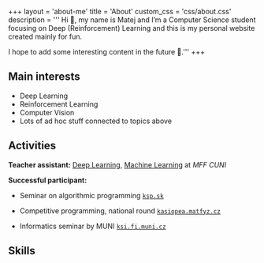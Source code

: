 +++
layout = 'about-me'
title = 'About'
custom_css = 'css/about.css'
description = '''
Hi 👋, my name is Matej and I’m a Computer Science student focusing on Deep (Reinforcement) Learning and this is my personal website created mainly for fun.

I hope to add
some interesting content in the future 🤗.'''
+++

## Main interests
- Deep Learning
- Reinforcement Learning
- Computer Vision
- Lots of ad hoc stuff connected to topics above

## Activities

__Teacher assistant:__ [Deep Learning](https://ufal.mff.cuni.cz/courses/npfl138/2324-summer), [Machine Learning](https://ufal.mff.cuni.cz/courses/npfl129/2324-winter) at *MFF CUNI*

__Successful participant:__
-  Seminar on algorithmic programming [`ksp.sk`](https://ksp.sk)

- Competitive programming, national round  [`kasiopea.matfyz.cz`](https://kasiopea.matfyz.cz)

- Informatics seminar by MUNI [`ksi.fi.muni.cz`](https://ksi.fi.muni.cz)

## Skills